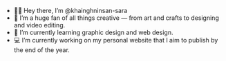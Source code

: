 - 👋🏻 Hey there, I’m @khainghninsan-sara
- 🎨 I’m a huge fan of all things creative — from art and crafts to designing and video editing.
- 🌱 I’m currently learning graphic design and web design.
- 💻 I’m currently working on my personal website that I aim to publish by the end of the year.

<!---
khainghninsan-sara/khainghninsan-sara is a ✨ special ✨ repository because its `README.md` (this file) appears on your GitHub profile.
You can click the Preview link to take a look at your changes.
--->
